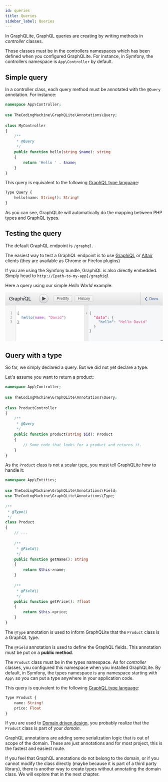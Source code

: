 ```yaml
---
id: queries
title: Queries
sidebar_label: Queries
---
```


In GraphQLite, GraphQL queries are creating by writing methods in *controller* classes.

Those classes must be in the controllers namespaces which has been defined when you configured GraphQLite.
For instance, in Symfony, the controllers namespace is `App\Controller` by default.

## Simple query

In a controller class, each query method must be annotated with the `@Query` annotation. For instance:

```php
namespace App\Controller;

use TheCodingMachine\GraphQLite\Annotations\Query;

class MyController
{
    /**
     * @Query
     */
    public function hello(string $name): string
    {
        return 'Hello ' . $name;
    }
}
```

This query is equivalent to the following [GraphQL type language](https://graphql.org/learn/schema/#type-language):

```graphql
Type Query {
    hello(name: String!): String!
}
```

As you can see, GraphQLite will automatically do the mapping between PHP types and GraphQL types.

## Testing the query

The default GraphQL endpoint is `/graphql`.

The easiest way to test a GraphQL endpoint is to use [GraphiQL](https://github.com/graphql/graphiql) or 
[Altair](https://altair.sirmuel.design/) clients (they are available as Chrome or Firefox plugins)

<div class="alert alert-info">
    If you are using the Symfony bundle, GraphiQL is also directly embedded.<br>
    Simply head to <code>http://[path-to-my-app]/graphiql</code>
</div>

Here a query using our simple *Hello World* example:

![](../img/query1.png)

## Query with a type

So far, we simply declared a query. But we did not yet declare a type.

Let's assume you want to return a product:

```php
namespace App\Controller;

use TheCodingMachine\GraphQLite\Annotations\Query;

class ProductController
{
    /**
     * @Query
     */
    public function product(string $id): Product
    {
        // Some code that looks for a product and returns it.
    }
}
```

As the `Product` class is not a scalar type, you must tell GraphQLite how to handle it:



```php
namespace App\Entities;

use TheCodingMachine\GraphQLite\Annotations\Field;
use TheCodingMachine\GraphQLite\Annotations\Type;

/**
 * @Type()
 */
class Product
{
    // ...

    /**
     * @Field()
     */
    public function getName(): string
    {
        return $this->name;
    }

    /**
     * @Field()
     */
    public function getPrice(): ?float
    {
        return $this->price;
    }
}
```

The `@Type` annotation is used to inform GraphQLite that the `Product` class is a GraphQL type.

The `@Field` annotation is used to define the GraphQL fields. This annotation must be put on a **public method**.

The `Product` class must be in the types namespace. As for *controller* classes, you configured this namespace when you installed 
GraphQLite. By default, in Symfony, the types namespace is any namespace starting with `App\` so you can
put a type anywhere in your application code.

This query is equivalent to the following [GraphQL type language](https://graphql.org/learn/schema/#type-language):

```graphql
Type Product {
    name: String!
    price: Float
}
```

<div class="alert alert-info">
    <p>If you are used to  <a href="https://en.wikipedia.org/wiki/Domain-driven_design">Domain driven design</a>, you probably
    realize that the <code>Product</code> class is part of your <i>domain</i>.</p>
    <p>GraphQL annotations are adding some serialization logic that is out of scope of the domain.
    These are <i>just</i> annotations and for most project, this is the fastest and easiest route.</p>
    <p>If you feel that GraphQL annotations do not belong to the domain, or if you cannot modify the class
    directly (maybe because it is part of a third party library), there is another way to create types without annotating
    the domain class. We will explore that in the next chapter.</p>
</div>